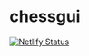 # chessgui
[![Netlify Status](https://api.netlify.com/api/v1/badges/0cf575ef-6c6d-4172-b781-992199a6d47c/deploy-status)](https://app.netlify.com/sites/zealous-mcclintock-1373c5/deploys)
